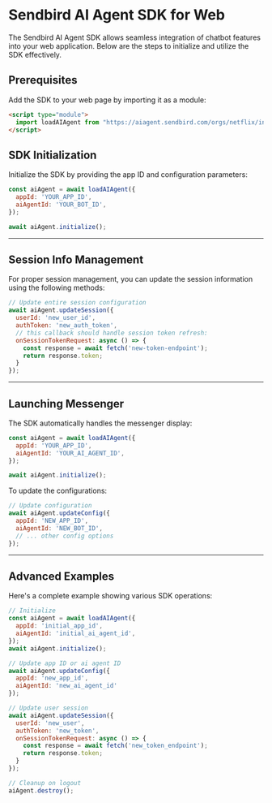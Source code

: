 # Sendbird AI Agent SDK for Web

The Sendbird AI Agent SDK allows seamless integration of chatbot features into your web application. Below are the steps to initialize and utilize the SDK effectively.



## Prerequisites

Add the SDK to your web page by importing it as a module:

```html
<script type="module">
  import loadAIAgent from "https://aiagent.sendbird.com/orgs/netflix/index.js";
</script>
```


## SDK Initialization

Initialize the SDK by providing the app ID and configuration parameters:

```javascript
const aiAgent = await loadAIAgent({
  appId: 'YOUR_APP_ID',
  aiAgentId: 'YOUR_BOT_ID',
});

await aiAgent.initialize();
```

---

## Session Info Management

For proper session management, you can update the session information using the following methods:

```javascript
// Update entire session configuration
await aiAgent.updateSession({
  userId: 'new_user_id',
  authToken: 'new_auth_token',
  // this callback should handle session token refresh:
  onSessionTokenRequest: async () => {
    const response = await fetch('new-token-endpoint');
    return response.token;
  }
});
```

---

## Launching Messenger

The SDK automatically handles the messenger display:

```javascript
const aiAgent = await loadAIAgent({
  appId: 'YOUR_APP_ID',
  aiAgentId: 'YOUR_AI_AGENT_ID',
});

await aiAgent.initialize();
```

To update the configurations:

```javascript
// Update configuration
await aiAgent.updateConfig({
  appId: 'NEW_APP_ID',
  aiAgentId: 'NEW_BOT_ID',
  // ... other config options
});
```

---

## Advanced Examples

Here's a complete example showing various SDK operations:

```javascript
// Initialize
const aiAgent = await loadAIAgent({
  appId: 'initial_app_id',
  aiAgentId: 'initial_ai_agent_id',
});
await aiAgent.initialize();

// Update app ID or ai agent ID
await aiAgent.updateConfig({
  appId: 'new_app_id',
  aiAgentId: 'new_ai_agent_id'
});

// Update user session
await aiAgent.updateSession({
  userId: 'new_user',
  authToken: 'new_token',
  onSessionTokenRequest: async () => {
    const response = await fetch('new_token_endpoint');
    return response.token;
  }
});

// Cleanup on logout
aiAgent.destroy();
```
